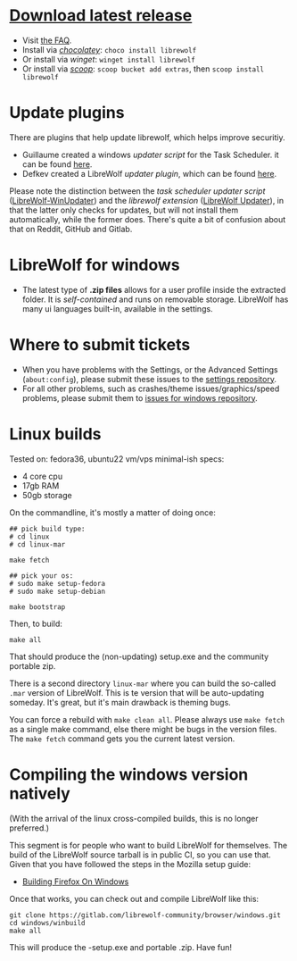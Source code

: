 # [Download latest release](https://gitlab.com/librewolf-community/browser/windows/-/releases)

* Visit [the FAQ](https://librewolf.net/docs/faq/).
* Install via _[chocolatey](https://community.chocolatey.org/packages/librewolf)_: `choco install librewolf`
* Or install via _winget_: `winget install librewolf`
* Or install via _[scoop](https://scoop.sh)_: `scoop bucket add extras`, then `scoop install librewolf`

# Update plugins
There are plugins that help update librewolf, which helps improve securitiy.



* Guillaume created a windows *updater script* for the Task Scheduler. it can be found [here](https://github.com/ltGuillaume/LibreWolf-WinUpdater). 
* Defkev created a LibreWolf *updater plugin*, which can be found [here](https://addons.mozilla.org/en-US/firefox/addon/librewolf-updater/).

Please note the distinction between the *task scheduler updater script* ([LibreWolf-WinUpdater](https://github.com/ltGuillaume/LibreWolf-WinUpdater)) and the *librewolf extension* ([LibreWolf Updater](https://addons.mozilla.org/en-US/firefox/addon/librewolf-updater/)), in that the latter only checks for updates, but will not install them automatically, while the former does. There's quite a bit of confusion about that on Reddit, GitHub and Gitlab.


# LibreWolf for windows

* The latest type of **.zip files** allows for a user profile inside the extracted folder. It is _self-contained_ and runs on removable storage. LibreWolf has many ui languages built-in, available in the settings.

# Where to submit tickets

* When you have problems with the Settings, or the Advanced Settings (`about:config`), please submit these issues to the [settings repository](https://gitlab.com/librewolf-community/settings/-/issues).
* For all other problems, such as crashes/theme issues/graphics/speed problems, please submit them to [issues for windows repository](https://gitlab.com/librewolf-community/browser/windows/-/issues).

# Linux builds

Tested on: fedora36, ubuntu22
vm/vps minimal-ish specs:

* 4 core cpu
* 17gb RAM
* 50gb storage

On the commandline, it's mostly a matter of doing once:
```
## pick build type:
# cd linux
# cd linux-mar

make fetch

## pick your os:
# sudo make setup-fedora
# sudo make setup-debian

make bootstrap
```
Then, to build:
```
make all
```
That should produce the (non-updating) setup.exe and the community portable zip. 

There is a second directory `linux-mar` where you can build the so-called `.mar` version of LibreWolf. This is te version that will be auto-updating someday. It's great, but it's main drawback is theming bugs. 

You can force a rebuild with `make clean all`. Please always use `make fetch` as a single make command, else there might be bugs in the version files. The `make fetch` command gets you the current latest version.

# Compiling the windows version natively

(With the arrival of the linux cross-compiled builds, this is no longer preferred.)

This segment is for people who want to build LibreWolf for themselves. The build of the LibreWolf source tarball is in public CI, so you can use that. Given that you have followed the steps in the Mozilla setup guide:

* [Building Firefox On Windows](https://firefox-source-docs.mozilla.org/setup/windows_build.html)

Once that works, you can check out and compile LibreWolf like this:

```
git clone https://gitlab.com/librewolf-community/browser/windows.git
cd windows/winbuild
make all
```

This will produce the -setup.exe and portable .zip. Have fun!
